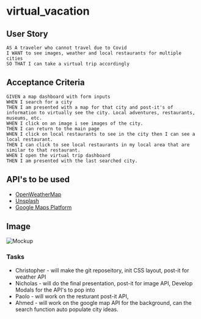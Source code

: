 # virtual_vacation

## User Story
```
AS A traveler who cannot travel due to Covid 
I WANT to see images, weather and local restaurants for multiple cities
SO THAT I can take a virtual trip accordingly
```
## Acceptance Criteria
```
GIVEN a map dashboard with form inputs
WHEN I search for a city
THEN I am presented with a map for that city and post-it's of information to virtually see the city. Local adventures, restaurants, museums, etc.  
WHEN I click on an image i see images of the city.
THEN I can return to the main page
WHEN I click on local restaurants to see in the city then I can see a local restaurant. 
THEN I can click to see local restaurants in my local area that are similar to that restaurant. 
WHEN I open the virtual trip dashboard
THEN I am presented with the last searched city. 
```
## API's to be used
* [OpenWeatherMap](https://openweathermap.org/api) 
* [Unsplash](https://unsplash.com/developers)
* [Google Maps Platform](https://cloud.google.com/maps-platform)
## Image
![Mockup](UCDrepo/Group_6_mockup.jpg)
### Tasks
* Christopher - will make the git reposeitory, init CSS layout, post-it for weather API
* Nicholas - will do the final presentation, post-it for image API, Develop Modals for the API's to pop into
* Paolo - will work on the resturant post-it API,
* Ahmed - will work on the google map API for the background, can the search function auto populate city ideas. 
